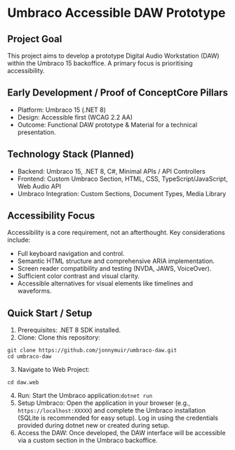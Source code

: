 # Umbraco Accessible DAW Prototype

## Project Goal

This project aims to develop a prototype Digital Audio Workstation (DAW) within the Umbraco 15 backoffice. A primary focus is prioritising accessibility.
## Early Development / Proof of ConceptCore Pillars
- Platform:  Umbraco 15 (.NET 8)
- Design: Accessible first (WCAG 2.2 AA)
- Outcome: Functional DAW prototype & Material for a technical presentation.

## Technology Stack (Planned)
- Backend: Umbraco 15, .NET 8, C#, Minimal APIs / API Controllers
- Frontend: Custom Umbraco Section, HTML, CSS, TypeScript/JavaScript, Web Audio API
- Umbraco Integration: Custom Sections, Document Types, Media Library

## Accessibility Focus

Accessibility is a core requirement, not an afterthought. Key considerations include:
- Full keyboard navigation and control.
- Semantic HTML structure and comprehensive ARIA implementation.
- Screen reader compatibility and testing (NVDA, JAWS, VoiceOver).
- Sufficient color contrast and visual clarity.
- Accessible alternatives for visual elements like timelines and waveforms.

## Quick Start / Setup

1. Prerequisites: .NET 8 SDK installed.
2. Clone: Clone this repository:
```
git clone https://github.com/jonnymuir/umbraco-daw.git
cd umbraco-daw
```
3. Navigate to Web Project:
```
cd daw.web
```
4. Run:
Start the Umbraco application:`dotnet run`
6. Setup Umbraco:
Open the application in your browser (e.g., `https://localhost:XXXXX`) and complete the Umbraco installation (SQLite is recommended for easy setup).
Log in using the credentials provided during dotnet new or created during setup.
7. Access the DAW: Once developed, the DAW interface will be accessible via a custom section in the Umbraco backoffice.
